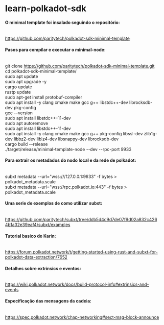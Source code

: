 # learn-polkadot-sdk


#### O minimal template foi insalado seguindo o repositório:
<br> https://github.com/paritytech/polkadot-sdk-minimal-template

#### Pasos para compilar e executar o minimal-node:
<br> git clone https://github.com/paritytech/polkadot-sdk-minimal-template.git
<br> cd polkadot-sdk-minimal-template/
<br> sudo apt update
<br> sudo apt upgrade -y
<br> cargo update
<br> rustp update
<br> sudo apt-get install protobuf-compiler
<br> sudo apt install -y clang cmake make gcc g++ libstdc++-dev librocksdb-dev pkg-config
<br> gcc --version
<br> sudo apt install libstdc++-11-dev
<br> sudo apt autoremove
<br> sudo apt install libstdc++-11-dev
<br> sudo apt install -y clang cmake make gcc g++ pkg-config libssl-dev zlib1g-dev libbz2-dev liblz4-dev libsnappy-dev librocksdb-dev
<br> cargo build --release
<br> ./target/release/minimal-template-node --dev --rpc-port 9933

#### Para extrair os metadados do nodo local e da rede de polkadot:
<br> subxt metadata --url="wss:///127.0.0.1:9933" -f bytes > polkadot_metadata.scale
<br> subxt metadata --url="wss://rpc.polkadot.io:443" -f bytes > polkadot_metadata.scale


#### Uma serie de exemplos de como utilizar subxt:
<br> https://github.com/paritytech/subxt/tree/ddb5d4c9d7de07f9d02a832c4264b1a32e39eaf4/subxt/examples


#### Tutorial basico do Karin:
<br> https://forum.polkadot.network/t/getting-started-using-rust-and-subxt-for-polkadot-data-extraction/7652


#### Detalhes sobre extrinsics e eventos:
<br> https://wiki.polkadot.network/docs/build-protocol-info#extrinsics-and-events


#### Especificação das mensagens da cadeia:
<br> https://spec.polkadot.network/chap-networking#sect-msg-block-announce


